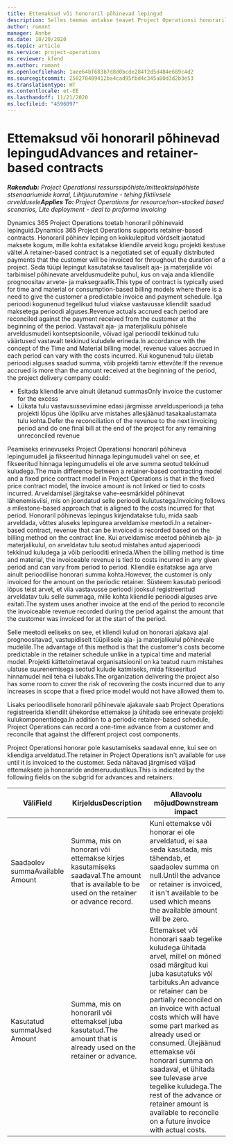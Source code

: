 ```yaml
---
title: Ettemaksud või honoraril põhinevad lepingud
description: Selles teemas antakse teavet Project Operationsi honoraril põhinevaid lepingumudelite ja ettemaksu kohta.
author: rumant
manager: Annbe
ms.date: 10/20/2020
ms.topic: article
ms.service: project-operations
ms.reviewer: kfend
ms.author: rumant
ms.openlocfilehash: 1aee64bf683b7d8d0bcde284f2d5d484e689c4d2
ms.sourcegitcommit: 250270409412ba4cad95fbd4c345a80d3d2b3e53
ms.translationtype: HT
ms.contentlocale: et-EE
ms.lasthandoff: 11/21/2020
ms.locfileid: "4596097"
---
```

# <a name="advances-and-retainer-based-contracts"></a><span data-ttu-id="05b9d-103">Ettemaksud või honoraril põhinevad lepingud</span><span class="sxs-lookup"><span data-stu-id="05b9d-103">Advances and retainer-based contracts</span></span>


<span data-ttu-id="05b9d-104">_**Rakendub:** Project Operationsi ressurssipõhiste/mitteaktsiapõhiste stsenaariumide korral,  Lihtjuurutamine - tehing fiktiivsele arveldusele_</span><span class="sxs-lookup"><span data-stu-id="05b9d-104">_**Applies To:** Project Operations for resource/non-stocked based scenarios, Lite deployment - deal to proforma invoicing_</span></span>

<span data-ttu-id="05b9d-105">Dynamics 365 Project Operations toetab honoraril põhinevaid lepinguid.</span><span class="sxs-lookup"><span data-stu-id="05b9d-105">Dynamics 365 Project Operations supports retainer-based contracts.</span></span> <span data-ttu-id="05b9d-106">Honoraril põhinev leping on kokkulepitud võrdselt jaotatud maksete kogum, mille kohta esitatakse kliendile arveid kogu projekti kestuse vältel.</span><span class="sxs-lookup"><span data-stu-id="05b9d-106">A retainer-based contract is a negotiated set of equally distributed payments that the customer will be invoiced for throughout the duration of a project.</span></span> <span data-ttu-id="05b9d-107">Seda tüüpi lepingut kasutatakse tavaliselt aja- ja materjalide või tarbimisel põhinevate arveldusmudelite puhul, kus on vaja anda kliendile prognoositav arvete- ja maksegraafik.</span><span class="sxs-lookup"><span data-stu-id="05b9d-107">This type of contract is typically used for time and material or consumption-based billing models where there is a need to give the customer a predictable invoice and payment schedule.</span></span> <span data-ttu-id="05b9d-108">Iga perioodi kogunenud tegelikud tulud viiakse vastavusse kliendilt saadud maksetega perioodi alguses.</span><span class="sxs-lookup"><span data-stu-id="05b9d-108">Revenue actuals accrued each period are reconciled against the payment received from the customer at the beginning of the period.</span></span> <span data-ttu-id="05b9d-109">Vastavalt aja- ja materjalikulu põhisele arveldusmudeli kontseptsioonile, võivad igal perioodil tekkinud tulu väärtused vastavalt tekkinud kuludele erineda.</span><span class="sxs-lookup"><span data-stu-id="05b9d-109">In accordance with the concept of the Time and Material billing model, revenue values accrued in each period can vary with the costs incurred.</span></span> <span data-ttu-id="05b9d-110">Kui kogunenud tulu ületab perioodi alguses saadud summa, võib projekti tarniv ettevõte:</span><span class="sxs-lookup"><span data-stu-id="05b9d-110">If the revenue accrued is more than the amount received at the beginning of the period, the project delivery company could:</span></span>

- <span data-ttu-id="05b9d-111">Esitada kliendile arve ainult ületanud summas</span><span class="sxs-lookup"><span data-stu-id="05b9d-111">Only invoice the customer for the excess</span></span> 
- <span data-ttu-id="05b9d-112">Lükata tulu vastavsusseviimine edasi järgmisse arveldusperioodi ja teha projekti lõpus ühe lõpliku arve mistahes allesjäänud tasakaalustamata tulu kohta.</span><span class="sxs-lookup"><span data-stu-id="05b9d-112">Defer the reconciliation of the revenue to the next invoicing period and do one final bill at the end of the project for any remaining unreconciled revenue</span></span>

<span data-ttu-id="05b9d-113">Peamiseks erinevuseks Project Operationsi honoraril põhineva lepingumudeli ja fikseeritud hinnaga lepingumudeli vahel on see, et fikseeritud hinnaga lepingumudelis ei ole arve summa seotud tekkinud kuludega.</span><span class="sxs-lookup"><span data-stu-id="05b9d-113">The main difference between a retainer-based contracting model and a fixed price contract model in Project Operations is that in the fixed price contract model, the invoice amount is not linked or tied to costs incurred.</span></span> <span data-ttu-id="05b9d-114">Arveldamisel järgitakse vahe-eesmärkidel põhinevat lähenemisviisi, mis on joondatud selle perioodi kulutustega.</span><span class="sxs-lookup"><span data-stu-id="05b9d-114">Invoicing follows a milestone-based approach that is aligned to the costs incurred for that period.</span></span> <span data-ttu-id="05b9d-115">Honoraril põhinevas lepingus kirjendatakse tulu, mida saab arveldada, võttes aluseks lepingurea arveldamise meetodi.</span><span class="sxs-lookup"><span data-stu-id="05b9d-115">In a retainer-based contract, revenue that can be invoiced is recorded based on the billing method on the contract line.</span></span> <span data-ttu-id="05b9d-116">Kui arveldamise meetod põhineb aja- ja materjalikulul, on arveldatav tulu seotud mistahes antud ajaperioodi tekkinud kuludega ja võib periooditi erineda.</span><span class="sxs-lookup"><span data-stu-id="05b9d-116">When the billing method is time and material, the invoiceable revenue is tied to costs incurred in any given period and can vary from period to period.</span></span> <span data-ttu-id="05b9d-117">Kliendile esitatakse aga arve ainult perioodilise honorari summa kohta.</span><span class="sxs-lookup"><span data-stu-id="05b9d-117">However, the customer is only invoiced for the amount on the periodic retainer.</span></span> <span data-ttu-id="05b9d-118">Süsteem kasutab perioodi lõpus teist arvet, et viia vastavusse perioodi jooksul registreeritud arveldatav tulu selle summaga, mille kohta kliendile perioodi alguses arve esitati.</span><span class="sxs-lookup"><span data-stu-id="05b9d-118">The system uses another invoice at the end of the period to reconcile the invoiceable revenue recorded during the period against the amount that the customer was invoiced for at the start of the period.</span></span>

<span data-ttu-id="05b9d-119">Selle meetodi eeliseks on see, et kliendi kulud on honorari ajakava ajal prognoositavad, vastupidiselt tüüpilisele aja- ja materjalikulul põhinevale mudelile.</span><span class="sxs-lookup"><span data-stu-id="05b9d-119">The advantage of this method is that the customer's costs become predictable in the retainer schedule unlike in a typical time and material model.</span></span> <span data-ttu-id="05b9d-120">Projekti kättetoimetaval organisatsioonil on ka teatud ruum mistahes ulatuse suurenemisega seotud kulude katmiseks, mida fikseeritud hinnamudel neil teha ei lubaks.</span><span class="sxs-lookup"><span data-stu-id="05b9d-120">The organization delivering the project also has some room to cover the risk of recovering the costs incurred due to any increases in scope that a fixed price model would not have allowed them to.</span></span>

<span data-ttu-id="05b9d-121">Lisaks perioodilisele honoraril põhinevale ajakavale saab Project Operations registreerida kliendilt ühekordse ettemakse ja ühitada see erinevate projekti kulukomponentidega.</span><span class="sxs-lookup"><span data-stu-id="05b9d-121">In addition to a periodic retainer-based schedule, Project Operations can record a one-time advance from a customer and reconcile that against the different project cost components.</span></span>

<span data-ttu-id="05b9d-122">Project Operationsi honorar pole kasutamiseks saadaval enne, kui see on kliendiga arveldatud.</span><span class="sxs-lookup"><span data-stu-id="05b9d-122">The retainer in Project Operations isn't available for use until it is invoiced to the customer.</span></span> <span data-ttu-id="05b9d-123">Seda näitavad järgmised väljad ettemaksete ja honoraride andmeruudustikus.</span><span class="sxs-lookup"><span data-stu-id="05b9d-123">This is indicated by the following fields on the subgrid for advances and retainers.</span></span>

| <span data-ttu-id="05b9d-124">Väli</span><span class="sxs-lookup"><span data-stu-id="05b9d-124">Field</span></span> | <span data-ttu-id="05b9d-125">Kirjeldus</span><span class="sxs-lookup"><span data-stu-id="05b9d-125">Description</span></span> | <span data-ttu-id="05b9d-126">Allavoolu mõjud</span><span class="sxs-lookup"><span data-stu-id="05b9d-126">Downstream impact</span></span> |
| --- | --- | --- |
| <span data-ttu-id="05b9d-127">Saadaolev summa</span><span class="sxs-lookup"><span data-stu-id="05b9d-127">Available Amount</span></span> | <span data-ttu-id="05b9d-128">Summa, mis on honorari või ettemakse kirjes kasutamiseks saadaval.</span><span class="sxs-lookup"><span data-stu-id="05b9d-128">The amount that is available to be used on the retainer or advance record.</span></span> | <span data-ttu-id="05b9d-129">Kuni ettemakse või honorar ei ole arveldatud, ei saa seda kasutada, mis tähendab, et saadaolev summa on null.</span><span class="sxs-lookup"><span data-stu-id="05b9d-129">Until the advance or retainer is invoiced, it isn't available to be used which means the available amount will be zero.</span></span> |
| <span data-ttu-id="05b9d-130">Kasutatud summa</span><span class="sxs-lookup"><span data-stu-id="05b9d-130">Used Amount</span></span> | <span data-ttu-id="05b9d-131">Summa, mis on honoraril või ettemaksel juba kasutatud.</span><span class="sxs-lookup"><span data-stu-id="05b9d-131">The amount that is already used on the retainer or advance.</span></span> | <span data-ttu-id="05b9d-132">Ettemakset või honorari saab tegelike kuludega ühitada arvel, millel on mõned osad märgitud kui juba kasutatuks või tarbituks.</span><span class="sxs-lookup"><span data-stu-id="05b9d-132">An advance or retainer can be partially reconciled on an invoice with actual costs which will have some part marked as already used or consumed.</span></span> <span data-ttu-id="05b9d-133">Ülejäänud ettemakse või honorari summa on saadaval, et ühitada see tulevase arve tegelike kuludega.</span><span class="sxs-lookup"><span data-stu-id="05b9d-133">The rest of the advance or retainer amount is available to reconcile on a future invoice with actual costs.</span></span> |
